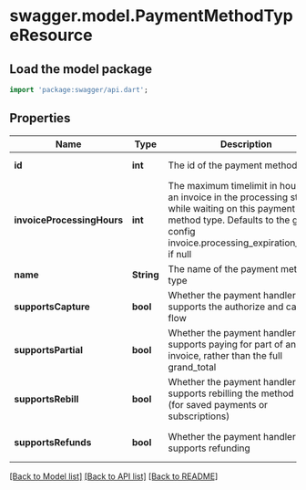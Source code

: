 # swagger.model.PaymentMethodTypeResource

## Load the model package
```dart
import 'package:swagger/api.dart';
```

## Properties
Name | Type | Description | Notes
------------ | ------------- | ------------- | -------------
**id** | **int** | The id of the payment method type | [default to null]
**invoiceProcessingHours** | **int** | The maximum timelimit in hours for an invoice in the processing status while waiting on this payment method type. Defaults to the global config invoice.processing_expiration_hours if null | [optional] [default to null]
**name** | **String** | The name of the payment method type | [default to null]
**supportsCapture** | **bool** | Whether the payment handler supports the authorize and capture flow | [optional] [default to null]
**supportsPartial** | **bool** | Whether the payment handler supports paying for part of an invoice, rather than the full grand_total | [optional] [default to null]
**supportsRebill** | **bool** | Whether the payment handler supports rebilling the method later (for saved payments or subscriptions) | [optional] [default to null]
**supportsRefunds** | **bool** | Whether the payment handler supports refunding | [optional] [default to null]

[[Back to Model list]](../README.md#documentation-for-models) [[Back to API list]](../README.md#documentation-for-api-endpoints) [[Back to README]](../README.md)


